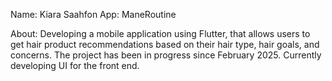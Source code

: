Name: Kiara Saahfon 
App: ManeRoutine 

About: Developing a mobile application using Flutter, that allows users to get hair product recommendations based on their hair type, hair goals, and concerns. The project has been in progress since February 2025. Currently developing UI for the front end.
